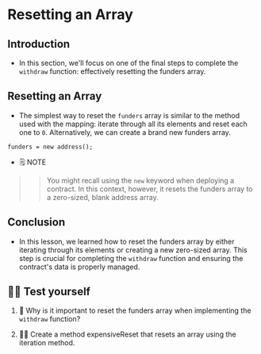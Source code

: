 # Resetting an Array

## Introduction
- In this section, we'll focus on one of the final steps to complete the `withdraw` function: effectively resetting the funders array.

## Resetting an Array
- The simplest way to reset the `funders` array is similar to the method used with the mapping: iterate through all its elements and reset each one to `0`. Alternatively, we can create a brand new funders array.
```
funders = new address();
```

- 🗒️ NOTE

>> You might recall using the `new` keyword when deploying a contract. In this context, however, it resets the funders array to a zero-sized, blank address array.

## Conclusion
- In this lesson, we learned how to reset the funders array by either iterating through its elements or creating a new zero-sized array. This step is crucial for completing the `withdraw` function and ensuring the contract's data is properly managed.

## 🧑‍💻 Test yourself
1. 📕 Why is it important to reset the funders array when implementing the `withdraw` function?

2. 🧑‍💻 Create a method expensiveReset that resets an array using the iteration method.

